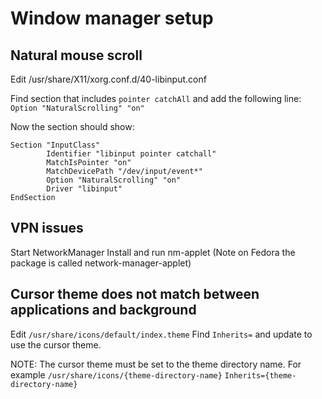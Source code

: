 # Window manager setup

## Natural mouse scroll
Edit /usr/share/X11/xorg.conf.d/40-libinput.conf

Find section that includes `pointer catchAll` and add the following line:
`Option "NaturalScrolling" "on"`

Now the section should show:
```
Section "InputClass"
        Identifier "libinput pointer catchall"
        MatchIsPointer "on"
        MatchDevicePath "/dev/input/event*"
        Option "NaturalScrolling" "on"
        Driver "libinput"
EndSection
```

## VPN issues
Start NetworkManager
Install and run nm-applet (Note on Fedora the package is called network-manager-applet)

## Cursor theme does not match between applications and background
Edit `/usr/share/icons/default/index.theme`
Find `Inherits=` and update to use the cursor theme.

NOTE: The cursor theme must be set to the theme directory name. For example `/usr/share/icons/{theme-directory-name}` `Inherits={theme-directory-name}`

